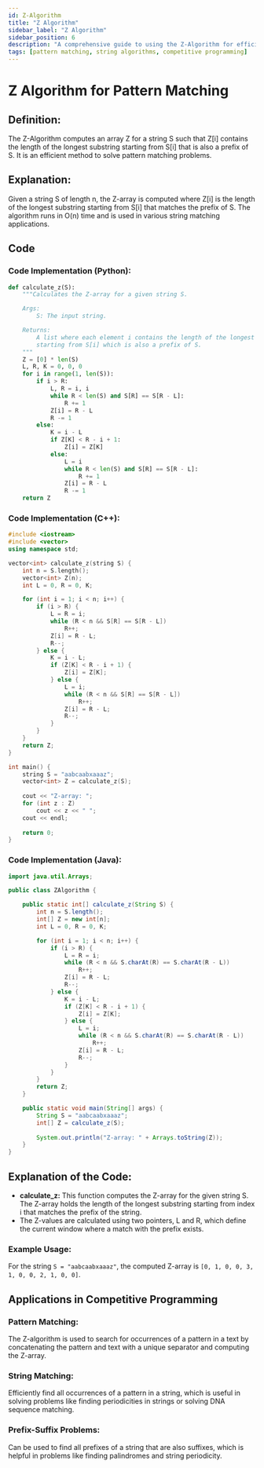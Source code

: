 ```yaml
---
id: Z-Algorithm
title: "Z Algorithm"
sidebar_label: "Z Algorithm"
sidebar_position: 6
description: "A comprehensive guide to using the Z-Algorithm for efficient pattern matching."
tags: [pattern matching, string algorithms, competitive programming]
---
```


# Z Algorithm for Pattern Matching

## Definition:

The Z-Algorithm computes an array Z for a string S such that Z[i] contains the length of the longest substring starting from S[i] that is also a prefix of S. It is an efficient method to solve pattern matching problems.

## Explanation:

Given a string S of length n, the Z-array is computed where Z[i] is the length of the longest substring starting from S[i] that matches the prefix of S. The algorithm runs in O(n) time and is used in various string matching applications.

## Code

### Code Implementation (Python):

```python
def calculate_z(S):
    """Calculates the Z-array for a given string S.

    Args:
        S: The input string.

    Returns:
        A list where each element i contains the length of the longest substring 
        starting from S[i] which is also a prefix of S.
    """
    Z = [0] * len(S)
    L, R, K = 0, 0, 0
    for i in range(1, len(S)):
        if i > R:
            L, R = i, i
            while R < len(S) and S[R] == S[R - L]:
                R += 1
            Z[i] = R - L
            R -= 1
        else:
            K = i - L
            if Z[K] < R - i + 1:
                Z[i] = Z[K]
            else:
                L = i
                while R < len(S) and S[R] == S[R - L]:
                    R += 1
                Z[i] = R - L
                R -= 1
    return Z
```

### Code Implementation (C++):

```cpp
#include <iostream>
#include <vector>
using namespace std;

vector<int> calculate_z(string S) {
    int n = S.length();
    vector<int> Z(n);
    int L = 0, R = 0, K;

    for (int i = 1; i < n; i++) {
        if (i > R) {
            L = R = i;
            while (R < n && S[R] == S[R - L])
                R++;
            Z[i] = R - L;
            R--;
        } else {
            K = i - L;
            if (Z[K] < R - i + 1) {
                Z[i] = Z[K];
            } else {
                L = i;
                while (R < n && S[R] == S[R - L])
                    R++;
                Z[i] = R - L;
                R--;
            }
        }
    }
    return Z;
}

int main() {
    string S = "aabcaabxaaaz";
    vector<int> Z = calculate_z(S);
    
    cout << "Z-array: ";
    for (int z : Z)
        cout << z << " ";
    cout << endl;
    
    return 0;
}
```

### Code Implementation (Java):

```java
import java.util.Arrays;

public class ZAlgorithm {

    public static int[] calculate_z(String S) {
        int n = S.length();
        int[] Z = new int[n];
        int L = 0, R = 0, K;

        for (int i = 1; i < n; i++) {
            if (i > R) {
                L = R = i;
                while (R < n && S.charAt(R) == S.charAt(R - L))
                    R++;
                Z[i] = R - L;
                R--;
            } else {
                K = i - L;
                if (Z[K] < R - i + 1) {
                    Z[i] = Z[K];
                } else {
                    L = i;
                    while (R < n && S.charAt(R) == S.charAt(R - L))
                        R++;
                    Z[i] = R - L;
                    R--;
                }
            }
        }
        return Z;
    }

    public static void main(String[] args) {
        String S = "aabcaabxaaaz";
        int[] Z = calculate_z(S);
        
        System.out.println("Z-array: " + Arrays.toString(Z));
    }
}
```

## Explanation of the Code:

- **calculate_z:** This function computes the Z-array for the given string S. The Z-array holds the length of the longest substring starting from index i that matches the prefix of the string.
- The Z-values are calculated using two pointers, L and R, which define the current window where a match with the prefix exists.

### Example Usage:

For the string `S = "aabcaabxaaaz"`, the computed Z-array is `[0, 1, 0, 0, 3, 1, 0, 0, 2, 1, 0, 0]`.

## Applications in Competitive Programming

### Pattern Matching:
The Z-algorithm is used to search for occurrences of a pattern in a text by concatenating the pattern and text with a unique separator and computing the Z-array.

### String Matching:
Efficiently find all occurrences of a pattern in a string, which is useful in solving problems like finding periodicities in strings or solving DNA sequence matching.

### Prefix-Suffix Problems:
Can be used to find all prefixes of a string that are also suffixes, which is helpful in problems like finding palindromes and string periodicity.
```

